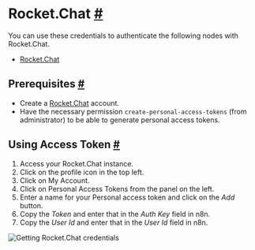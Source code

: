 


 Rocket.Chat
 [#](#rocketchat "Permanent link")
================================================



 You can use these credentials to authenticate the following nodes with Rocket.Chat.
 


* [Rocket.Chat](/integrations/builtin/app-nodes/n8n-nodes-base.rocketchat/)



 Prerequisites
 [#](#prerequisites "Permanent link")
-----------------------------------------------------


* Create a
 [Rocket.Chat](https://rocket.chat/) 
 account.
* Have the necessary permission
 `create-personal-access-tokens` 
 (from administrator) to be able to generate personal access tokens.



 Using Access Token
 [#](#using-access-token "Permanent link")
---------------------------------------------------------------


1. Access your Rocket.Chat instance.
2. Click on the profile icon in the top left.
3. Click on My Account.
4. Click on Personal Access Tokens from the panel on the left.
5. Enter a name for your Personal access token and click on the
 *Add* 
 button.
6. Copy the
 *Token* 
 and enter that in the
 *Auth Key* 
 field in n8n.
7. Copy the
 *User Id* 
 and enter that in the
 *User Id* 
 field in n8n.



![Getting Rocket.Chat credentials](https://d33wubrfki0l68.cloudfront.net/a9adc3c2b3e6ba73fb7e7829f620ef7c700c746a/fa04a/_images/integrations/builtin/credentials/rocketchat/using-access-token.gif)





